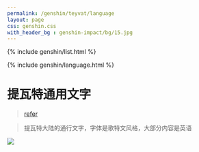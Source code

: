 ```yaml
---
permalink: /genshin/teyvat/language     
layout: page      
css: genshin.css  
with_header_bg : genshin-impact/bg/15.jpg
---
```


{% include genshin/list.html %}

{% include genshin/language.html %}

# 提瓦特通用文字

> [refer](https://www.bilibili.com/read/cv8339816)



> 提瓦特大陆的通行文字，字体是歌特文风格，大部分内容是英语

![]({{site.url}}/assets/res/genshin-impact/article/img.png)